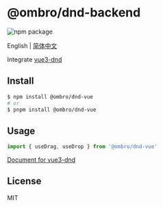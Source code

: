 # @ombro/dnd-backend

![npm package](https://badgen.net/npm/v/@ombro/dnd-vue)

English | [简体中文](README_zh.md)

Integrate [vue3-dnd](https://www.npmjs.com/package/vue3-dnd)

## Install

```sh
$ npm install @ombro/dnd-vue
# or
$ pnpm install @ombro/dnd-vue
```

## Usage

```ts
import { useDrag, useDrop } from '@ombro/dnd-vue'
```

[Document for vue3-dnd](https://haochenguang.gitee.io/vue3-dnd/)

## License

MIT
